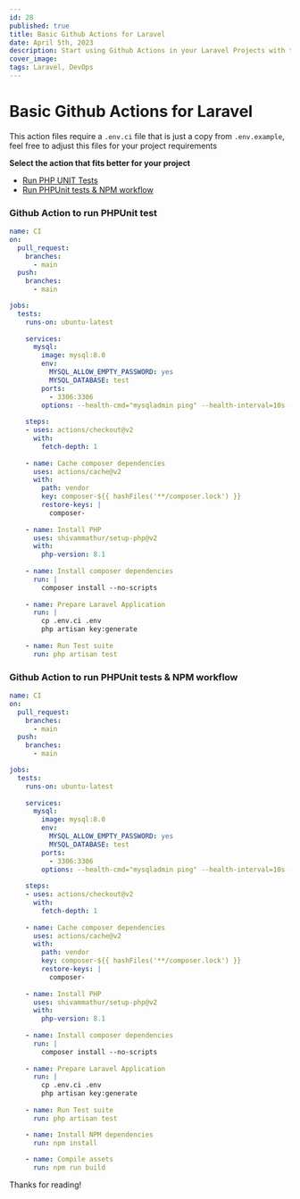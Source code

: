 ```yaml
---
id: 28
published: true
title: Basic Github Actions for Laravel
date: April 5th, 2023
description: Start using Github Actions in your Laravel Projects with two basic workflows
cover_image:
tags: Laravel, DevOps
---
```


# Basic Github Actions for Laravel

This action files require a `.env.ci` file that is just a copy from `.env.example`, 
feel free to adjust this files for your project requirements

**Select the action that fits better for your project**
- [Run PHP UNIT Tests](#github-action-to-run-phpunit-test)
- [Run PHPUnit tests & NPM workflow](#github-action-to-run-phpunit-tests-npm-workflow)

### Github Action to run PHPUnit test

```yml
name: CI
on:
  pull_request:
    branches:
      - main
  push:
    branches:
      - main

jobs:
  tests:
    runs-on: ubuntu-latest
 
    services:
      mysql:
        image: mysql:8.0
        env:
          MYSQL_ALLOW_EMPTY_PASSWORD: yes
          MYSQL_DATABASE: test
        ports:
          - 3306:3306
        options: --health-cmd="mysqladmin ping" --health-interval=10s --health-timeout=5s --health-retries=3
 
    steps:
    - uses: actions/checkout@v2
      with:
        fetch-depth: 1
        
    - name: Cache composer dependencies
      uses: actions/cache@v2
      with:
        path: vendor
        key: composer-${{ hashFiles('**/composer.lock') }}
        restore-keys: |
          composer-
          
    - name: Install PHP
      uses: shivammathur/setup-php@v2
      with:
        php-version: 8.1
 
    - name: Install composer dependencies
      run: |
        composer install --no-scripts
 
    - name: Prepare Laravel Application
      run: |
        cp .env.ci .env
        php artisan key:generate
 
    - name: Run Test suite
      run: php artisan test
```


### Github Action to run PHPUnit tests & NPM workflow


```yml
name: CI
on:
  pull_request:
    branches:
      - main
  push:
    branches:
      - main

jobs:
  tests:
    runs-on: ubuntu-latest
 
    services:
      mysql:
        image: mysql:8.0
        env:
          MYSQL_ALLOW_EMPTY_PASSWORD: yes
          MYSQL_DATABASE: test
        ports:
          - 3306:3306
        options: --health-cmd="mysqladmin ping" --health-interval=10s --health-timeout=5s --health-retries=3
 
    steps:
    - uses: actions/checkout@v2
      with:
        fetch-depth: 1
        
    - name: Cache composer dependencies
      uses: actions/cache@v2
      with:
        path: vendor
        key: composer-${{ hashFiles('**/composer.lock') }}
        restore-keys: |
          composer-
          
    - name: Install PHP
      uses: shivammathur/setup-php@v2
      with:
        php-version: 8.1
 
    - name: Install composer dependencies
      run: |
        composer install --no-scripts
 
    - name: Prepare Laravel Application
      run: |
        cp .env.ci .env
        php artisan key:generate
 
    - name: Run Test suite
      run: php artisan test

    - name: Install NPM dependencies
      run: npm install
      
    - name: Compile assets
      run: npm run build
```

Thanks for reading!